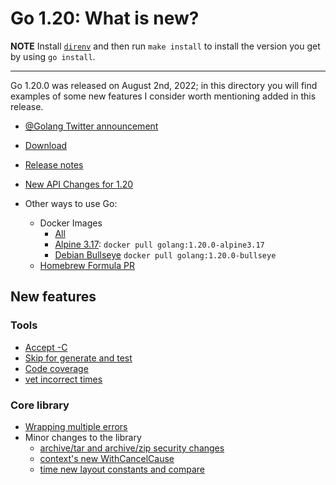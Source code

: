 # Go 1.20: What is new?

**NOTE** Install [`direnv`](https://mariocarrion.com/2020/11/20/golang-go-tool-direnv.html) and then run `make install` to install the version you get by using `go install`.

---

Go 1.20.0 was released on August 2nd, 2022; in this directory you will find examples of some new features I consider worth mentioning added in this release.

* [@Golang Twitter announcement](https://twitter.com/golang/status/1620875197569187840)
* [Download](https://go.dev/dl/#go1.20)
* [Release notes](https://go.dev/doc/go1.20)
* [New API Changes for 1.20](https://github.com/golang/go/issues/57126)

* Other ways to use Go:
  * Docker Images
    * [All](https://hub.docker.com/_/golang?tab=tags&page=1&name=1.20)
    * [Alpine 3.17](https://hub.docker.com/layers/library/golang/1.20.0-alpine3.17/images/sha256-ebceb16dc094769b6e2a393d51e0417c19084ba20eb8967fb3f7675c32b45774?context=explore): `docker pull golang:1.20.0-alpine3.17`
    * [Debian Bullseye](https://hub.docker.com/layers/library/golang/1.20.0-bullseye/images/sha256-61dafe97cc20b12faef7a744a1a3e43411c45b9908c3ccf9cadd05566e473e1d?context=explore) `docker pull golang:1.20.0-bullseye`
  * [Homebrew Formula PR](https://github.com/Homebrew/homebrew-core/pull/122082)

## New features

### Tools

* [Accept -C](01-accept-c/)
* [Skip for generate and test](02-skip/)
* [Code coverage](03-cc/)
* [vet incorrect times](04-vet/)

### Core library

* [Wrapping multiple errors](05-wrap-errors/)
* Minor changes to the library
    * [archive/tar and archive/zip security changes](06-archive-sec/)
    * [context's new WithCancelCause](07-context/)
    * [time new layout constants and compare](08-time/)
